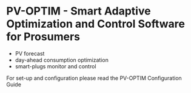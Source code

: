 # PV-OPTIM - Smart Adaptive Optimization and Control Software for Prosumers

- PV forecast 
- day-ahead consumption optimization
- smart-plugs monitor and control

For set-up and configuration please read the PV-OPTIM Configuration Guide
